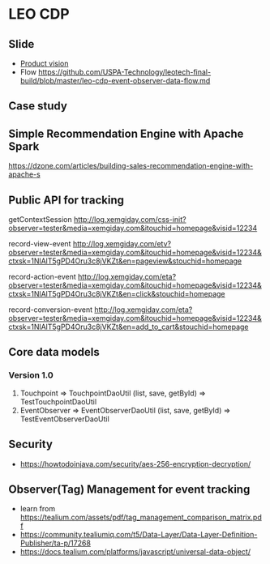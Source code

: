 
# LEO CDP

## Slide

* [Product vision](https://docs.google.com/presentation/d/1GHUXBjdUctDxkUS_WLqls_aT79GqOlYN3MIQvXwLN5s/edit?usp=sharing)
* Flow https://github.com/USPA-Technology/leotech-final-build/blob/master/leo-cdp-event-observer-data-flow.md

## Case study 

## Simple Recommendation Engine with Apache Spark

https://dzone.com/articles/building-sales-recommendation-engine-with-apache-s

## Public API for tracking

getContextSession
http://log.xemgiday.com/css-init?observer=tester&media=xemgiday.com&itouchid=homepage&visid=12234

record-view-event
http://log.xemgiday.com/etv?observer=tester&media=xemgiday.com&itouchid=homepage&visid=12234&ctxsk=1NlAlT5gPD4Oru3c8jVKZt&en=pageview&stouchid=homepage

record-action-event
http://log.xemgiday.com/eta?observer=tester&media=xemgiday.com&itouchid=homepage&visid=12234&ctxsk=1NlAlT5gPD4Oru3c8jVKZt&en=click&stouchid=homepage

record-conversion-event
http://log.xemgiday.com/eta?observer=tester&media=xemgiday.com&itouchid=homepage&visid=12234&ctxsk=1NlAlT5gPD4Oru3c8jVKZt&en=add_to_cart&stouchid=homepage

## Core data models
### Version 1.0

1. Touchpoint => TouchpointDaoUtil (list, save, getById) => TestTouchpointDaoUtil
1. EventObserver => EventObserverDaoUtil (list, save, getById) => TestEventObserverDaoUtil

## Security

* https://howtodoinjava.com/security/aes-256-encryption-decryption/

## Observer(Tag) Management for event tracking
* learn from https://tealium.com/assets/pdf/tag_management_comparison_matrix.pdf
* https://community.tealiumiq.com/t5/Data-Layer/Data-Layer-Definition-Publisher/ta-p/17268
* https://docs.tealium.com/platforms/javascript/universal-data-object/